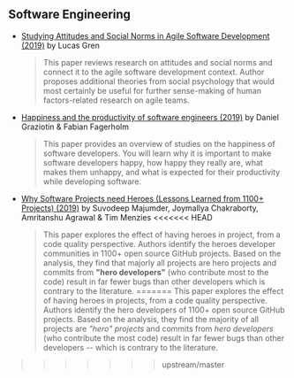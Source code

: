 ## Software Engineering 

* [Studying Attitudes and Social Norms in Agile Software Development (2019)](https://arxiv.org/pdf/1904.09225.pdf) by Lucas Gren
    > This paper reviews research on attitudes and social norms and connect it to the agile software development context. Author proposes additional theories from social psychology that would most certainly be useful for further sense-making of human factors-related research on agile teams.

* [Happiness and the productivity of software engineers (2019)](https://arxiv.org/ftp/arxiv/papers/1904/1904.08239.pdf) by Daniel Graziotin & Fabian Fagerholm
    > This paper provides an overview of studies on the happiness of software developers. You will learn why it is important to make software developers happy, how happy they really are, what makes them unhappy, and what is expected for their productivity while developing software.

* [Why Software Projects need Heroes (Lessons Learned from 1100+ Projects) (2019)](https://arxiv.org/pdf/1904.09954.pdf) by Suvodeep Majumder, Joymallya Chakraborty, Amritanshu Agrawal & Tim Menzies
<<<<<<< HEAD
    > This paper explores the effect of having heroes in project, from a code quality perspective. Authors identify the heroes developer communities in 1100+ open source GitHub projects. Based on the analysis, they find that majorly all projects are hero projects and commits from **"hero developers"** (who contribute most to the code) result in far fewer bugs than other developers which is contrary to the literature.
=======
    > This paper explores the effect of having heroes in projects, from a code quality perspective. Authors identify the hero developers of 1100+ open source GitHub projects. Based on the analysis, they find the majority of all projects are *"hero" projects* and commits from *hero developers* (who contribute the most code) result in far fewer bugs than other developers -- which is contrary to the literature.
>>>>>>> upstream/master
